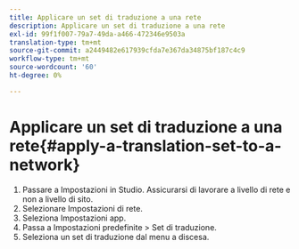 ```yaml
---
title: Applicare un set di traduzione a una rete
description: Applicare un set di traduzione a una rete
exl-id: 99f1f007-79a7-49da-a466-472346e9503a
translation-type: tm+mt
source-git-commit: a2449482e617939cfda7e367da34875bf187c4c9
workflow-type: tm+mt
source-wordcount: '60'
ht-degree: 0%

---
```


# Applicare un set di traduzione a una rete{#apply-a-translation-set-to-a-network}

1. Passare a Impostazioni in Studio. Assicurarsi di lavorare a livello di rete e non a livello di sito.
1. Selezionare Impostazioni di rete.
1. Seleziona Impostazioni app.
1. Passa a Impostazioni predefinite > Set di traduzione.
1. Seleziona un set di traduzione dal menu a discesa.
